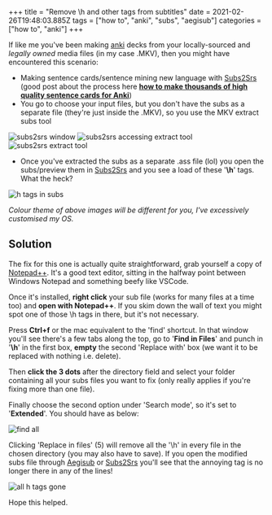+++
title = "Remove \\h and other tags from subtitles"
date = 2021-02-26T19:48:03.885Z
tags = ["how to", "anki", "subs", "aegisub"]
categories = ["how to", "anki"]
+++

If like me you've been making [anki](https://apps.ankiweb.net/) decks from your locally-sourced and *legally owned* media files (in my case .MKV), then you might have encountered this scenario:

- Making sentence cards/sentence mining new language with [Subs2Srs](http://subs2srs.sourceforge.net/) (good post about the process here [**how to make thousands of high quality sentence cards for Anki**](https://www.britvsjapan.com/get-thousands-contextual-sentences-learning-languages-sentence-banks/))
- You go to choose your input files, but you don't have the subs as a separate file (they're just inside the .MKV), so you use the MKV extract subs tool

![subs2srs window](/images/subs2srs.webp) 
![subs2srs accessing extract tool](/images/mkvsubextract.webp)
![subs2srs extract tool](/images/mkvextractwindow.webp)

- Once you've extracted the subs as a separate .ass file (lol) you open the subs/preview them in [Subs2Srs](http://subs2srs.sourceforge.net/) and you see a load of these '**\\h**' tags. What the heck?

![h tags in subs](/images/whattheheck.webp)

_Colour theme of above images will be different for you, I've excessively customised my OS._

## Solution

The fix for this one is actually quite straightforward, grab yourself a copy of [Notepad++](https://notepad-plus-plus.org/). It's a good text editor, sitting in the halfway point between Windows Notepad and something beefy like VSCode.

Once it's installed, **right click** your sub file (works for many files at a time too) and **open with Notepad++**. If you skim down the wall of text you might spot one of those \\h tags in there, but it's not necessary.

Press **Ctrl+f** or the mac equivalent to the 'find' shortcut. In that window you'll see there's a few tabs along the top, go to '**Find in Files**' and punch in '**\\h**' in the first box, **empty** the second 'Replace with' box (we want it to be replaced with nothing i.e. delete).

Then **click the 3 dots** after the directory field and select your folder containing all your subs files you want to fix (only really applies if you're fixing more than one file).

Finally choose the second option under 'Search mode', so it's set to '**Extended**'. You should have as below:

![find all](/images/findall.webp)

Clicking 'Replace in files' (5) will remove all the '\\h' in every file in the chosen directory (you may also have to save). If you open the modified subs file through [Aegisub](http://www.aegisub.org) or [Subs2Srs](http://subs2srs.sourceforge.net/) you'll see that the annoying tag is no longer there in any of the lines!

![all h tags gone](/images/hgone.webp)

Hope this helped.
